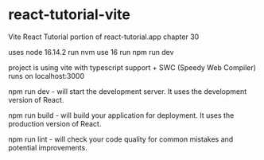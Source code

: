 # react-tutorial-vite
Vite React Tutorial portion of react-tutorial.app chapter 30

uses node 16.14.2
run nvm use 16
run npm run dev

project is using vite with typescript support + SWC (Speedy Web Compiler)
runs on localhost:3000


npm run dev - will start the development server. It uses the development version of React.

npm run build - will build your application for deployment. It uses the production version of React.

npm run lint - will check your code quality for common mistakes and potential improvements.

